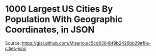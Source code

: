 # 1000 Largest US Cities By Population With Geographic Coordinates, in JSON

Source:  https://gist.github.com/Miserlou/c5cd8364bf9b2420bb29#file-cities-json

